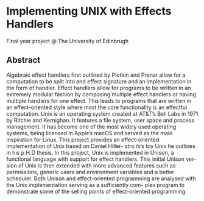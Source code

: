 # Implementing UNIX with Effects Handlers

Final year project @ The University of Edinbrugh

## Abstract

Algebraic effect handlers first outlined by Plotkin and Prenar allow for a computation to be split into and effect signature and an implementation in the form of handler. Effect handlers allow for programs to be written in an extremely modular fashion by composing multiple effect handlers or having multiple handlers for one effect. This leads to programs that are written in an effect-oriented style where most the core functionality is an effectful computation.
Unix is an operating system created at AT&T’s Bell Labs in 1971 by Ritchie and Kernighan. It features a file system, user space and process management. It has become one of the most widely used operating systems, being licensed in Apple’s macOS and served as the main inspiration for Linux.
This project provides an effect-oriented implementation of Unix based on Daniel Hiller- stro ̈m’s toy Unix he outlines in his p.H.D thesis. In this project, Unix is implemented in Unison, a functional language with support for effect handlers. This initial Unison ver- sion of Unix is then extended with more advanced features such as permissions, generic users and environment variables and a better scheduler. Both Unison and effect-oriented programming are analysed with the Unix implementation serving as a sufficiently com- plex program to demonstrate some of the selling points of effect-oriented programming.

